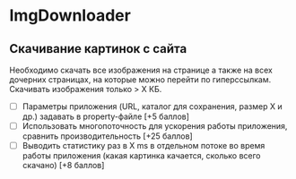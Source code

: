 # ImgDownloader
## Скачивание картинок с сайта
Необходимо скачать все изображения на странице а также на всех дочерних страницах, на которые можно перейти по гиперссылкам. Скачивать изображения только > X КБ.
- [ ] Параметры приложения (URL, каталог для сохранения, размер X и др.) задавать в property-файле [+5 баллов]
- [ ] Использовать многопоточность для ускорения работы приложения, сравнить производительность [+25 баллов]
- [ ] Выводить статистику раз в X ms в отдельном потоке во время работы приложения (какая картинка качается, сколько всего скачано) [+8 баллов]
